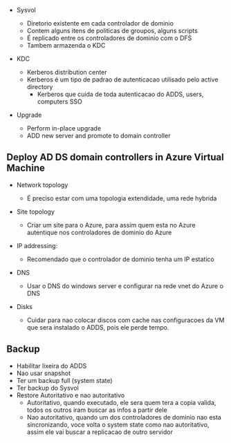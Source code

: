 * Sysvol
  * Diretorio existente em cada controlador de dominio
  * Contem alguns itens de politicas de groupos, alguns scripts
  * É replicado entre os controladores de dominio com o DFS
  * Tambem armazenda o KDC
 
* KDC
  * Kerberos distribution center
  * Kerberos é um tipo de padrao de autenticacao utilisado pelo active directory
    * Kerberos que cuida de toda autenticacao do ADDS, users, computers SSO  

* Upgrade
  * Perform in-place upgrade
  * ADD new server and promote to domain controller

## Deploy AD DS domain controllers in Azure Virtual Machine

* Network topology
  * É preciso estar com uma topologia extendidade, uma rede hybrida
 
* Site topology
  * Criar um site para o Azure, para assim quem esta no Azure autentique nos controladores de dominio do Azure

* IP addressing:
  * Recomendado que o controlador de dominio tenha um IP estatico
 
* DNS
  * Usar o DNS do windows server e configurar na rede vnet do Azure o DNS
 
* Disks
  * Cuidar para nao colocar discos com cache nas configuracoes da VM que sera instalado o ADDS, pois ele perde tempo.
 
## Backup

* Habilitar lixeira do ADDS
* Nao usar snapshot
* Ter um backup full (system state)
* Ter backup do Sysvol
* Restore Autoritativo e nao autoritativo
   * Autoritativo, quando executado, ele sera quem tera a copia valida, todos os outros iram buscar as infos a partir dele
   * Nao autoritativo, quando um dos controladores de dominio nao esta sincronizando, voce volta o system state como nao autoritativo, assim ele vai buscar a replicacao de outro servidor









